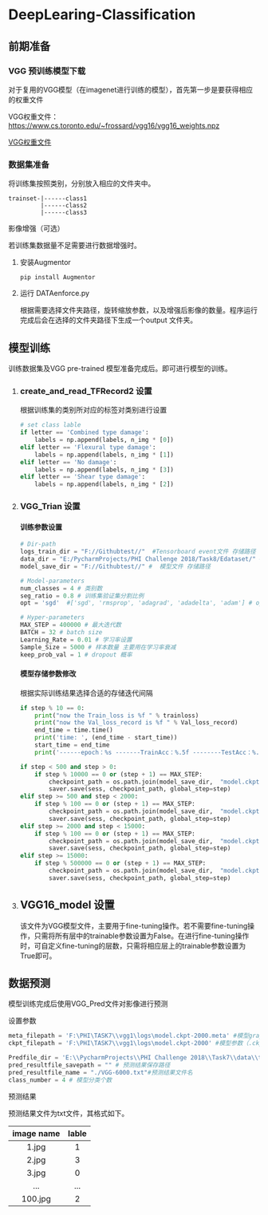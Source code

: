 # DeepLearing-Classification

## 前期准备

### VGG 预训练模型下载

对于复用的VGG模型（在imagenet进行训练的模型），首先第一步是要获得相应的权重文件

VGG权重文件：https://www.cs.toronto.edu/~frossard/vgg16/vgg16_weights.npz

[VGG权重文件](https://www.cs.toronto.edu/~frossard/vgg16/vgg16_weights.npz)

### 数据集准备

将训练集按照类别，分别放入相应的文件夹中。

```
trainset-|------class1
         |------class2
         |------class3
```

影像增强（可选）

若训练集数据量不足需要进行数据增强时。

1. 安装Augmentor

   ```
   pip install Augmentor
   ```

1. 运行 DATAenforce.py 

   根据需要选择文件夹路径，旋转缩放参数，以及增强后影像的数量。程序运行完成后会在选择的文件夹路径下生成一个output 文件夹。

## 模型训练

训练数据集及VGG pre-trained 模型准备完成后。即可进行模型的训练。

1. ### create_and_read_TFRecord2 设置

   根据训练集的类别所对应的标签对类别进行设置

   ```python
   # set class lable
   if letter == 'Combined type damage':
       labels = np.append(labels, n_img * [0])
   elif letter == 'Flexural type damage':
       labels = np.append(labels, n_img * [1])
   elif letter == 'No damage':
       labels = np.append(labels, n_img * [3])
   elif letter == 'Shear type damage':
       labels = np.append(labels, n_img * [2])
   ```

2. ### VGG_Trian 设置

   #### 训练参数设置

   ```python
   # Dir-path
   logs_train_dir = "F://Githubtest//"  #Tensorboard event文件 存储路径
   data_dir = "E:/PycharmProjects/PHI Challenge 2018/Task8/Edataset/" # 训练集文件存储路径
   model_save_dir = "F://Githubtest//" #  模型文件 存储路径
   
   # Model-parameters
   num_classes = 4 # 类别数
   seg_ratio = 0.8 # 训练集验证集分割比例
   opt = 'sgd'  #['sgd', 'rmsprop', 'adagrad', 'adadelta', 'adam'] # option 方法
   
   # Hyper-parameters
   MAX_STEP = 400000 # 最大迭代数
   BATCH = 32 # batch size
   Learning_Rate = 0.01 # 学习率设置
   Sample_Size = 5000 # 样本数量 主要用在学习率衰减
   keep_prob_val = 1 # dropout 概率
   ```

   #### 模型存储参数修改

   根据实际训练结果选择合适的存储迭代间隔

   ```python
   if step % 10 == 0:
       print("now the Train_loss is %f " % trainloss)
       print("now the Val_loss_record is %f " % Val_loss_record)
       end_time = time.time()
       print('time: ', (end_time - start_time))
       start_time = end_time
       print('------epoch：%s -------TrainAcc：%.5f --------TestAcc：%.5f' % (step, trianacc, Valaccc))
   
   if step < 500 and step > 0:
       if step % 10000 == 0 or (step + 1) == MAX_STEP:
           checkpoint_path = os.path.join(model_save_dir,  "model.ckpt")
           saver.save(sess, checkpoint_path, global_step=step)
   elif step >= 500 and step < 2000:
       if step % 100 == 0 or (step + 1) == MAX_STEP:
           checkpoint_path = os.path.join(model_save_dir,  "model.ckpt")
           saver.save(sess, checkpoint_path, global_step=step)
   elif step >= 2000 and step < 15000:
       if step % 100 == 0 or (step + 1) == MAX_STEP:
           checkpoint_path = os.path.join(model_save_dir,  "model.ckpt")
           saver.save(sess, checkpoint_path, global_step=step)
   elif step >= 15000:
       if step % 500000 == 0 or (step + 1) == MAX_STEP:
           checkpoint_path = os.path.join(model_save_dir,  "model.ckpt")
           saver.save(sess, checkpoint_path, global_step=step)
   ```

3. ## VGG16_model 设置

   该文件为VGG模型文件，主要用于fine-tuning操作。若不需要fine-tuning操作，只需将所有层中的trainable参数设置为False。在进行fine-tuning操作时，可自定义fine-tuning的层数，只需将相应层上的trainable参数设置为True即可。

## 数据预测

模型训练完成后使用VGG_Pred文件对影像进行预测

设置参数

```python
meta_filepath = 'F:\PHI\TASK7\\vgg1\logs\model.ckpt-2000.meta' #模型graph结构(.meta)文件路径
ckpt_filepath = 'F:\PHI\TASK7\\vgg1\logs\model.ckpt-2000' #模型参数（.ckpt ）文件路径

Predfile_dir = 'E:\\PycharmProjects\\PHI Challenge 2018\\Task7\\data\\test' #预分类文件夹路径
pred_resultfile_savepath = "" # 预测结果保存路径
pred_resultfile_name = "./VGG-6000.txt"#预测结果文件名
class_number = 4 # 模型分类个数
```

预测结果

预测结果文件为txt文件，其格式如下。

| image name | lable |
| :--------: | :---: |
|   1.jpg    |   1   |
|   2.jpg    |   3   |
|   3.jpg    |   0   |
|    ...     |  ...  |
|  100.jpg   |   2   |
